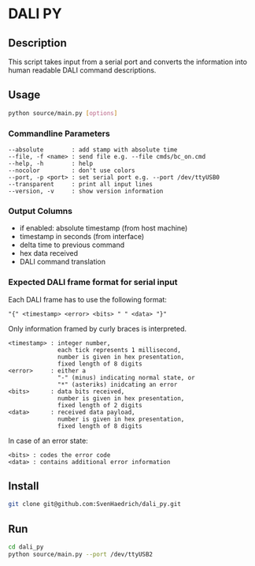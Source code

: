# DALI PY

## Description

This script takes input from a serial port and converts the information into
human readable DALI command descriptions.

## Usage

```bash
python source/main.py [options]
```
### Commandline Parameters
```
--absolute        : add stamp with absolute time
--file, -f <name> : send file e.g. --file cmds/bc_on.cmd
--help, -h        : help
--nocolor         : don't use colors
--port, -p <port> : set serial port e.g. --port /dev/ttyUSB0
--transparent     : print all input lines
--version, -v     : show version information
```
### Output Columns
  
* if enabled: absolute timestamp (from host machine)
* timestamp in seconds (from interface)
* delta time to previous command
* hex data received
* DALI command translation

### Expected DALI frame format for serial input
  
Each DALI frame has to use the following format:
```
"{" <timestamp> <error> <bits> " " <data> "}"
```
Only information framed by curly braces is interpreted. <br/>
```
<timestamp> : integer number, 
              each tick represents 1 millisecond, 
              number is given in hex presentation, 
              fixed length of 8 digits
<error>     : either a 
              "-" (minus) indicating normal state, or 
              "*" (asteriks) inidcating an error
<bits>      : data bits received, 
              number is given in hex presentation, 
              fixed length of 2 digits
<data>      : received data payload, 
              number is given in hex presentation, 
              fixed length of 8 digits
```
In case of an error state:<br/>
```
<bits> : codes the error code
<data> : contains additional error information
```   
## Install
```bash
git clone git@github.com:SvenHaedrich/dali_py.git
```
## Run

```bash
cd dali_py
python source/main.py --port /dev/ttyUSB2
```
